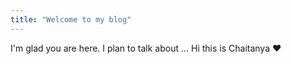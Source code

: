 ```yaml
---
title: "Welcome to my blog"
---
```


I'm glad you are here. I plan to talk about ...
Hi this is Chaitanya :heart:
